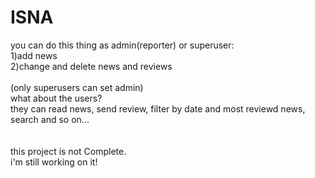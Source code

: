 # ISNA
you can do this thing as admin(reporter) or superuser:<br>
1)add news<br>
2)change and delete news and reviews<br><br>
(only superusers can set admin)<br>
what about the users?<br>
they can read news, send review, filter by date and most reviewd news, search and so on...<br><br><br>
this project is not Complete.<br>
i'm still working on it!

